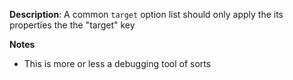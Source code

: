 __Description__: A common `target` option list should only apply the its properties the the "target" key

__Notes__

+ This is more or less a debugging tool of sorts
